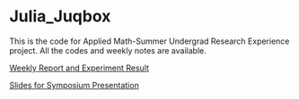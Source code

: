 # Julia_Juqbox
This is the code for Applied Math-Summer Undergrad Research Experience project. All the codes and weekly notes are available.

[Weekly Report and Experiment Result](https://github.com/qianyu-zhu/Julia_Juqbox/blob/main/AM_SURE_report.pdf)

[Slides for Symposium Presentation](https://github.com/qianyu-zhu/Julia_Juqbox/blob/main/Short_presentation_for_quantum_optimal_control.pdf)
